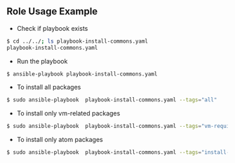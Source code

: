 ## Role Usage Example

- Check if playbook exists
```bash
$ cd ../../; ls playbook-install-commons.yaml
playbook-install-commons.yaml
```

- Run the playbook
```bash
$ ansible-playbook playbook-install-commons.yaml
```

- To install all packages
```bash
$ sudo ansible-playbook  playbook-install-commons.yaml --tags="all"
```

- To install only vm-related packages
```bash
$ sudo ansible-playbook  playbook-install-commons.yaml --tags="vm-required"
```

- To install only atom packages
```bash
$ sudo ansible-playbook  playbook-install-commons.yaml --tags="install-atom"
```
